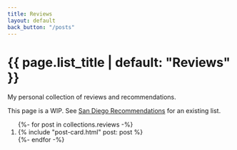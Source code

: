 ```yaml
---
title: Reviews
layout: default
back_button: "/posts"
---
```



<div class="container h-feed">
	<h1 class="post-list-heading p-name">
		{{ page.list_title | default: "Reviews" }}
	</h1>
	<p>
		My personal collection of reviews and recommendations.
	</p>
	<p>
        This page is a WIP. See <a href="./san-diego/">San Diego Recommendations</a> for an existing list.
	</p>
	<ol class="post-list">
		{%- for post in collections.reviews -%}
		<li>
			{% include "post-card.html" post: post %}
		</li>
		{%- endfor -%}
	</ol>

</div>
